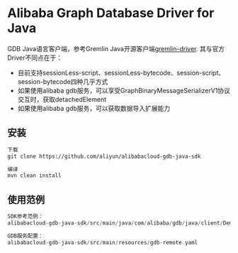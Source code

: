 # Alibaba Graph Database Driver for Java
GDB Java语言客户端，参考Gremlin Java开源客户端[gremlin-driver](https://github.com/apache/tinkerpop/tree/master/gremlin-driver). 
其与官方Driver不同点在于：
- 目前支持sessionLess-script、sessionLess-bytecode、session-script、session-bytecode四种几乎方式
- 如果使用alibaba gdb服务，可以享受GraphBinaryMessageSerializerV1协议交互时，获取detachedElement
- 如果使用alibaba gdb服务，可以获取数据导入扩展能力
## 安装
```cfml
下载
git clone https://github.com/aliyun/alibabacloud-gdb-java-sdk

编译
mvn clean install
```

## 使用范例
```c
SDK参考范例：
alibabacloud-gdb-java-sdk/src/main/java/com/alibaba/gdb/java/client/Demo.java

GDB服务配置：
alibabacloud-gdb-java-sdk/src/main/resources/gdb-remote.yaml
```
